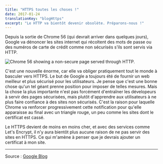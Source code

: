 ```yaml
---
title: "HTTPS toutes les choses !"
date: 2017-01-24
translationKey: "blogHttps"
excerpt: "Le HTTP va bientôt devenir obsolète. Préparons-nous !"
---
```

Depuis la sortie de Chrome 56 (qui devrait arriver dans quelques jours), Google va dénoncer les sites internet qui récoltent des mots de passe ou des numéros de carte de crédit comme non sécurisés s'ils sont servis via HTTP.

![Chrome 56 showing a non-secure page served through HTTP.](/img/blog/2017-01-24/chrome56.png "Chrome 56 showing a non-secure page served through HTTP.")

C'est une nouvelle énorme, car elle va obliger pratiquement tout le monde à basculer vers HTTPS. Le but de Google a toujours été de fournir un web meilleur et plus sécurisé pour les utilisateurs. Je pense que c'est une bonne chose qu'un tel géant prenne position pour imposer de telles mesures. Mais la chose la plus importante n'est pas forcément d'entraîner les dévelopeurs à servir des pages sécurisées, mais plutôt d'apprendre aux utilisateurs à ne plus faire confiance à des sites non sécurisés. C'est la raison pour laquelle Chrome va renforcer progressivement cette notification pour qu'elle apparaisse au final avec un triangle rouge, un peu comme les sites dont le certificat est cassé.

Le HTTPS devient de moins en moins cher, et avec des services comme Let's Encrypt, il n'y aura bientôt plus aucune raison de ne pas servir des sites en HTTPS. Ce qui m'amène à penser que je devrais ajouter un certificat à mon site.

---

Source : [Google Blog](https://security.googleblog.com/2016/09/moving-towards-more-secure-web.html?m=1)
